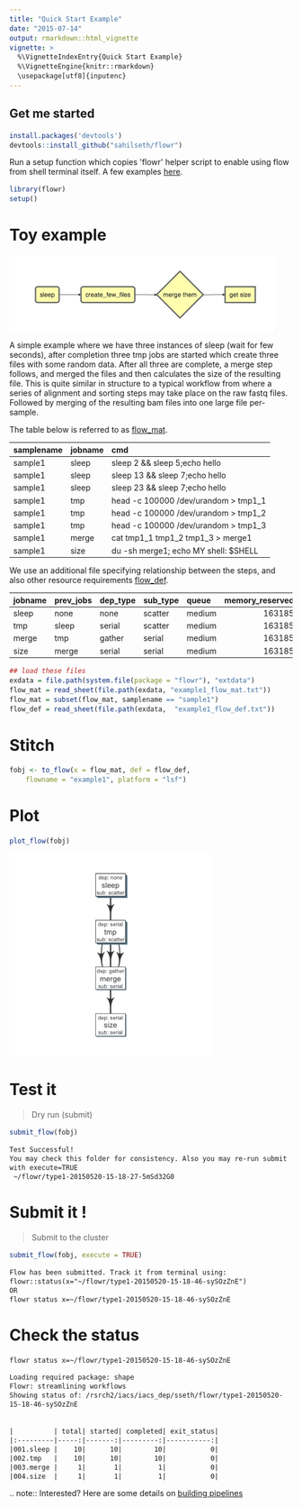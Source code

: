 ```yaml
---
title: "Quick Start Example"
date: "2015-07-14"
output: rmarkdown::html_vignette
vignette: >
  %\VignetteIndexEntry{Quick Start Example}
  %\VignetteEngine{knitr::rmarkdown}
  \usepackage[utf8]{inputenc}
---
```




Get me started
-------------



```r
install.packages('devtools')
devtools::install_github("sahilseth/flowr")
```

Run a setup function which copies 'flowr' helper script to enable using flow from shell terminal itself.
A few examples [here](https://github.com/sahilseth/rfun).


```r
library(flowr)
setup()
```


# Toy example




![](imgs/toy.png)




A simple example where we have three instances of sleep (wait for few seconds), after completion three tmp jobs are started which create three files with some random data. After all three are complete, a merge step follows, and merged the files and then calculates the size of the resulting file. This is quite similar in structure to a typical workflow from where a series of alignment and sorting steps may take place on the raw fastq files. Followed by merging of the resulting bam files into one large file per-sample.

The table below is referred to as [flow_mat](http://docs.flowr.space/en/latest/rd/vignettes/build-pipes.html#flow-mat-a-table-with-shell-commands-to-run).


|samplename |jobname |cmd                                  |
|:----------|:-------|:------------------------------------|
|sample1    |sleep   |sleep 2 && sleep 5;echo hello        |
|sample1    |sleep   |sleep 13 && sleep 7;echo hello       |
|sample1    |sleep   |sleep 23 && sleep 7;echo hello       |
|sample1    |tmp     |head -c 100000 /dev/urandom > tmp1_1 |
|sample1    |tmp     |head -c 100000 /dev/urandom > tmp1_2 |
|sample1    |tmp     |head -c 100000 /dev/urandom > tmp1_3 |
|sample1    |merge   |cat tmp1_1 tmp1_2 tmp1_3 > merge1    |
|sample1    |size    |du -sh merge1; echo MY shell: $SHELL |

We use an additional file specifying relationship between the steps, and also other resource requirements [flow_def](http://docs.flowr.space/en/latest/rd/vignettes/build-pipes.html#flow-definition).


|jobname |prev_jobs |dep_type |sub_type |queue  | memory_reserved|walltime | cpu_reserved|
|:-------|:---------|:--------|:--------|:------|---------------:|:--------|------------:|
|sleep   |none      |none     |scatter  |medium |          163185|23:00    |            1|
|tmp     |sleep     |serial   |scatter  |medium |          163185|23:00    |            1|
|merge   |tmp       |gather   |serial   |medium |          163185|23:00    |            1|
|size    |merge     |serial   |serial   |medium |          163185|23:00    |            1|



```r
## load these files
exdata = file.path(system.file(package = "flowr"), "extdata")
flow_mat = read_sheet(file.path(exdata, "example1_flow_mat.txt"))
flow_mat = subset(flow_mat, samplename == "sample1")
flow_def = read_sheet(file.path(exdata,  "example1_flow_def.txt"))
```

# Stitch


```r
fobj <- to_flow(x = flow_mat, def = flow_def, 
	flowname = "example1", platform = "lsf")
```

# Plot

```r
plot_flow(fobj)
```

![Flow chart describing process for example 1](figure/plot_example1-1.png) 


# Test it
> Dry run (submit)


```r
submit_flow(fobj)
```

```
Test Successful!
You may check this folder for consistency. Also you may re-run submit with execute=TRUE
 ~/flowr/type1-20150520-15-18-27-5mSd32G0
```

# Submit it !

> Submit to the cluster


```r
submit_flow(fobj, execute = TRUE)
```

```
Flow has been submitted. Track it from terminal using:
flowr::status(x="~/flowr/type1-20150520-15-18-46-sySOzZnE")
OR
flowr status x=~/flowr/type1-20150520-15-18-46-sySOzZnE
```


# Check the status

```
flowr status x=~/flowr/type1-20150520-15-18-46-sySOzZnE
```

```
Loading required package: shape
Flowr: streamlining workflows
Showing status of: /rsrch2/iacs/iacs_dep/sseth/flowr/type1-20150520-15-18-46-sySOzZnE


|          | total| started| completed| exit_status|
|:---------|-----:|-------:|---------:|-----------:|
|001.sleep |    10|      10|        10|           0|
|002.tmp   |    10|      10|        10|           0|
|003.merge |     1|       1|         1|           0|
|004.size  |     1|       1|         1|           0|
```

.. note::
Interested? Here are some details on [building pipelines](http://docs.flowr.space/en/latest/rd/vignettes/build-pipes.html)
